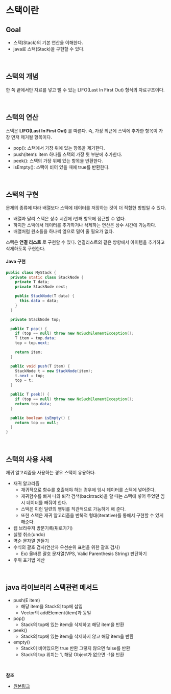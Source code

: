 # 스택이란

## Goal

* 스택(Stack)의 기본 연산을 이해한다.
* java로 스택(Stack)을 구현할 수 있다.

<br/>

## 스택의 개념

한 쪽 끝에서만 자료를 넣고 뺄 수 있는 LIFO(Last In First Out) 형식의 자료구조이다.

<br/>

## 스택의 연산

스택은 **LIFO(Last In First Out)** 를 따른다. 즉, 가장 최근에 스택에 추가한 항목이 가장 먼저 제거될 항목이다.

* pop(): 스택에서 가장 위에 있는 항목을 제거한다.
* push(item): item 하나를 스택의 가장 윗 부분에 추가한다.
* peek(): 스택의 가장 위에 있는 항목을 반환한다.
* isEmpty(): 스택이 비어 있을 때에 true를 반환한다.

<br/>

## 스택의 구현

문제의 종류에 따라 배열보다 스택에 데이터를 저장하는 것이 더 적합한 방법일 수 있다.

* 배열과 달리 스택은 상수 시간에 i번째 항목에 접근할 수 없다.
* 하지만 스택에서 데이터를 추가하거나 삭제하는 연산은 상수 시간에 가능하다.
* 배열처럼 원소들을 하나씩 옆으로 밀어 줄 필요가 없다.

스택은 **연결 리스트** 로 구현할 수 있다. 연결리스트의 같은 방향에서 아이템을 추가하고 삭제하도록 구현한다.

#### Java 구현

``` java
public class MyStack {
  private static class StackNode {
    private T data;
    private StackNode next;

    public StackNode(T data) {
      this.data = data;
    }
  }

  private StackNode top;

  public T pop() {
    if (top == null) throw new NoSuchElementException();
    T item = top.data;
    top = top.next;

    return item;
  }

  public void push(T item) {
    StackNode t = new StackNode(item);
    t.next = top;
    top = t;
  }

  public T peek() {
    if (top == null) throw new NoSuchElementException();
    return top.data;
  }

  public boolean isEmpty() {
    return top == null;
  }
}
```

<br/>

## 스택의 사용 사례

재귀 알고리즘을 사용하는 경우 스택이 유용하다.

* 재귀 알고리즘
    * 재귀적으로 함수를 호출해야 하는 경우에 임시 데이터를 스택에 넣어준다.
    * 재귀함수를 빠져 나와 퇴각 검색(backtrack)을 할 때는 스택에 넣어 두었던 임시 데이터를 빼줘야 한다.
    * 스택은 이런 일련의 행위를 직관적으로 가능하게 해 준다.
    * 또한 스택은 재귀 알고리즘을 반복적 형태(iterative)를 통해서 구현할 수 있게 해준다.
* 웹 브라우저 방문기록(뒤로가기)
* 실행 취소(undo)
* 역순 문자열 만들기
* 수식의 괄호 검사(연산자 우선순위 표현을 위한 괄호 검사)
    * Ex) 올바른 괄호 문자열(VPS, Valid Parenthesis String) 판단하기
* 후위 표기법 계산

<br/>

## java 라이브러리 스택관련 메서드

* push(E item)
    * 해당 item을 Stack의 top에 삽입
    * Vector의 addElement(item)과 동일
* pop()
    * Stack의 top에 있는 item을 삭제하고 해당 item을 반환
* peek()
    * Stack의 top에 있는 item을 삭제하지 않고 해당 item을 반환
* empty()
    * Stack이 비어있으면 true 반환 그렇지 않으면 false를 반환
    * Stack의 top 위치는 1, 해당 Object가 없으면 -1을 반환

<br/>

**참조**
* [원본링크](https://gmlwjd9405.github.io/2018/08/03/data-structure-stack.html)